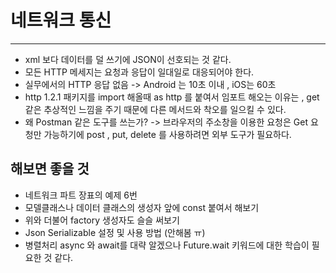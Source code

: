 # 네트워크 통신
<hr>

- xml 보다 데이터를 덜 쓰기에 JSON이 선호되는 것 같다.
- 모든 HTTP 메세지는 요청과 응답이 일대일로 대응되어야 한다.
- 실무에서의 HTTP 응답 없음 -> Android 는 10초 이내 , iOS는 60초
- http 1.2.1 패키지를 import 해올때 as http 를 붙여서 임포트 해오는 이유는 , get 같은 추상적인 느낌을 주기 때문에 다른 메서드와 착오를 일으킬 수 있다.
- 왜 Postman 같은 도구를 쓰는가? -> 브라우저의 주소창을 이용한 요청은 Get 요청만 가능하기에 post , put, delete 를 사용하려면 외부 도구가 필요하다.

## 해보면 좋을 것

- 네트워크 파트 장표의 예제 6번
- 모델클래스나 데이터 클래스의 생성자 앞에 const 붙여서 해보기
- 위와 더불어 factory 생성자도 슬슬 써보기
- Json Serializable 설정 및 사용 방법 (안해봄 ㅠ)
- 병렬처리 async 와 await를 대략 알겠으나 Future.wait 키워드에 대한 학습이 필요한 것 같다.